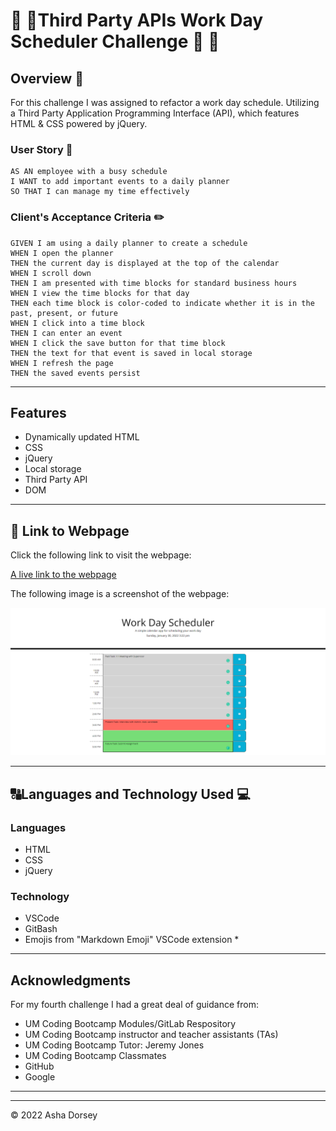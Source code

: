 # :calendar: :memo:Third Party APIs Work Day Scheduler Challenge :memo: :calendar:

## Overview :book:
For this challenge I was assigned to refactor a work day schedule.  Utilizing a Third Party Application Programming Interface (API), which features HTML & CSS powered by jQuery.


### User Story :notebook_with_decorative_cover:
```
AS AN employee with a busy schedule
I WANT to add important events to a daily planner
SO THAT I can manage my time effectively
```

### Client's Acceptance Criteria :pencil2:
```
GIVEN I am using a daily planner to create a schedule
WHEN I open the planner
THEN the current day is displayed at the top of the calendar
WHEN I scroll down
THEN I am presented with time blocks for standard business hours
WHEN I view the time blocks for that day
THEN each time block is color-coded to indicate whether it is in the past, present, or future
WHEN I click into a time block
THEN I can enter an event
WHEN I click the save button for that time block
THEN the text for that event is saved in local storage
WHEN I refresh the page
THEN the saved events persist
```

---
## Features

* Dynamically updated HTML
* CSS
* jQuery
* Local storage
* Third Party API
* DOM



---

## :link: Link to Webpage

Click the following link to visit the webpage:

[A live link to the webpage](https://adorsey5.github.io/work-day-scheduler/)


The following image is a screenshot of the webpage:

![Screenshot](work-day-scheduler-screenshot.png)

---
## :capital_abcd:Languages and Technology Used :computer:

### Languages
* HTML
* CSS
* jQuery


### Technology

* VSCode
* GitBash
* Emojis from "Markdown Emoji" VSCode extension *

---

## Acknowledgments

For my fourth challenge I had a great deal of guidance from:

 * UM Coding Bootcamp Modules/GitLab Respository
 * UM Coding Bootcamp instructor and teacher assistants (TAs)
 * UM Coding Bootcamp Tutor: Jeremy Jones
 * UM Coding Bootcamp Classmates
 * GitHub
 * Google


 ---

- - -
© 2022 Asha Dorsey

